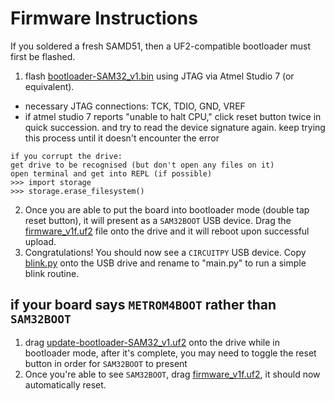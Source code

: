 # Firmware Instructions


If you soldered a fresh SAMD51, then a UF2-compatible bootloader must first be flashed.
1.  flash [bootloader-SAM32_v1.bin](https://github.com/maholli/SAM32/blob/master/firmware/bootloader-SAM32_v1.bin) using JTAG via Atmel Studio 7 (or equivalent).
 * necessary JTAG connections: TCK, TDIO, GND, VREF
 * if atmel studio 7 reports "unable to halt CPU," click reset button twice in quick succession. and try to read the device signature again. keep trying this process until it doesn't encounter the error
```
if you corrupt the drive:
get drive to be recognised (but don't open any files on it)
open terminal and get into REPL (if possible)
>>> import storage
>>> storage.erase_filesystem()
```
2. Once you are able to put the board into bootloader mode (double tap reset button), it will present as a `SAM32BOOT` USB device. Drag the [firmware_v1f.uf2](https://github.com/maholli/SAM32/blob/master/firmware/firmware_v1f.uf2) file onto the drive and it will reboot upon successful upload.
3. Congratulations! You should now see a `CIRCUITPY` USB device. Copy [blink.py](https://github.com/maholli/SAM32/blob/master/firmware/blink.py) onto the USB drive and rename to "main.py" to run a simple blink routine.

## if your board says `METROM4BOOT` rather than `SAM32BOOT`
1. drag [update-bootloader-SAM32_v1.uf2](https://github.com/maholli/SAM32/blob/master/firmware/update-bootloader-SAM32_v1.uf2) onto the drive while in bootloader mode, after it's complete, you may need to toggle the reset button in order for `SAM32BOOT` to present
2. Once you're able to see `SAM32BOOT`, drag [firmware_v1f.uf2](https://github.com/maholli/SAM32/blob/master/firmware/firmware_v1f.uf2), it should now automatically reset.

